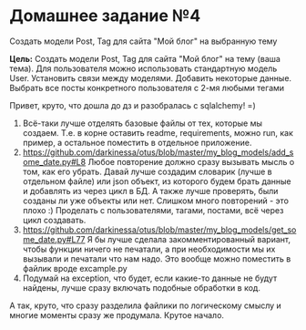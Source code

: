 #  Домашнее задание №4 #

Создать модели Post, Tag для сайта "Мой блог" на выбранную тему

**Цель:** Создать модели Post, Tag для сайта "Мой блог" на тему (ваша тема). Для пользователя можно использовать стандартную модель User. Установить связи между моделями. Добавить некоторые данные. Выбрать все посты конкретного пользователя с 2-мя любыми тегами


Привет, круто, что дошла до дз и разобралась с sqlalchemy! =)
1. Всё-таки лучше отделять базовые файлы от тех, которые мы создаем. Т.е. в корне оставить readme, requirements, можно run, как пример, а остальное поместить в отдельное приложение.
2. https://github.com/darkinessa/otus/blob/master/my_blog_models/add_some_date.py#L8
Любое повторение должно сразу вызывать мысль о том, как его убрать. Давай лучше создадим словарик (лучше в отдельном файле) или json объект, из которого будем брать данные и добавлять из через цикл в БД. А также лучше проверять, были созданы ли уже объекты или нет. Слишком много повторений - это плохо :) Проделать с пользователями, тагами, постами, всё через цикл создавать.
3. https://github.com/darkinessa/otus/blob/master/my_blog_models/get_some_date.py#L77
Я бы лучше сделала закомментированный вариант, чтобы функции ничего не печатали, а при необходимости мы их вызывали и печатали что нам надо. Это вообще можно поместить в файлик вроде excample.py
4. Подумай на exception, что будет, если какие-то данные не будут найдены, лучше сразу включать подобные обработки в код.

А так, круто, что сразу разделила файлики по логическому смыслу и многие моменты сразу же продумала. Крутое начало.